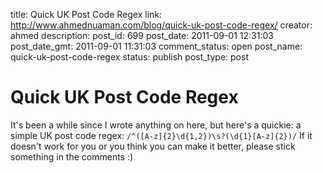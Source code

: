 title: Quick UK Post Code Regex
link: http://www.ahmednuaman.com/blog/quick-uk-post-code-regex/
creator: ahmed
description: 
post_id: 699
post_date: 2011-09-01 12:31:03
post_date_gmt: 2011-09-01 11:31:03
comment_status: open
post_name: quick-uk-post-code-regex
status: publish
post_type: post

# Quick UK Post Code Regex

It's been a while since I wrote anything on here, but here's a quickie: a simple UK post code regex: ` /^([A-z]{2}\d{1,2})\s?(\d{1}[A-z]{2})/ ` If it doesn't work for you or you think you can make it better, please stick something in the comments :)